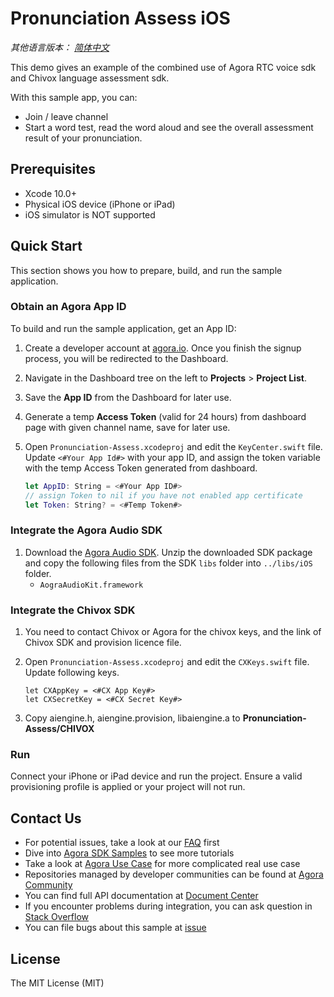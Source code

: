 # Pronunciation Assess iOS

*其他语言版本： [简体中文](README.zh.md)*

This demo gives an example of the combined use of Agora RTC voice sdk and Chivox language assessment sdk.

With this sample app, you can:

- Join / leave channel
- Start a word test, read the word aloud and see the overall assessment result of your pronunciation.

## Prerequisites

- Xcode 10.0+
- Physical iOS device (iPhone or iPad)
- iOS simulator is NOT supported

## Quick Start

This section shows you how to prepare, build, and run the sample application.

### Obtain an Agora App ID

To build and run the sample application, get an App ID:
1. Create a developer account at [agora.io](https://dashboard.agora.io/signin/). Once you finish the signup process, you will be redirected to the Dashboard.
2. Navigate in the Dashboard tree on the left to **Projects** > **Project List**.
3. Save the **App ID** from the Dashboard for later use.
4. Generate a temp **Access Token** (valid for 24 hours) from dashboard page with given channel name, save for later use.

5. Open `Pronunciation-Assess.xcodeproj` and edit the `KeyCenter.swift` file. Update `<#Your App Id#>` with your app ID, and assign the token variable with the temp Access Token generated from dashboard.

    ``` Swift
    let AppID: String = <#Your App ID#>
    // assign Token to nil if you have not enabled app certificate
    let Token: String? = <#Temp Token#>
    ```

### Integrate the Agora Audio SDK

1. Download the [Agora Audio SDK](https://www.agora.io/en/download/). Unzip the downloaded SDK package and copy the following files from the SDK `libs` folder into `../libs/iOS` folder.
    - `AograAudioKit.framework`
  
### Integrate the Chivox SDK
  
1. You need to contact Chivox or Agora for the chivox keys, and the link of Chivox SDK and provision licence file. 

2. Open `Pronunciation-Assess.xcodeproj` and edit the `CXKeys.swift` file. Update following keys.

	```
   let CXAppKey = <#CX App Key#>
   let CXSecretKey = <#CX Secret Key#>
	```

3. Copy aiengine.h, aiengine.provision, libaiengine.a to **Pronunciation-Assess/CHIVOX**
  
### Run
  
Connect your iPhone or iPad device and run the project. Ensure a valid provisioning profile is applied or your project will not run.

## Contact Us

- For potential issues, take a look at our [FAQ](https://docs.agora.io/en/faq) first
- Dive into [Agora SDK Samples](https://github.com/AgoraIO) to see more tutorials
- Take a look at [Agora Use Case](https://github.com/AgoraIO-usecase) for more complicated real use case
- Repositories managed by developer communities can be found at [Agora Community](https://github.com/AgoraIO-Community)
- You can find full API documentation at [Document Center](https://docs.agora.io/en/)
- If you encounter problems during integration, you can ask question in [Stack Overflow](https://stackoverflow.com/questions/tagged/agora.io)
- You can file bugs about this sample at [issue](https://github.com/AgoraIO/Advanced-Audio/issues)

## License

The MIT License (MIT)
